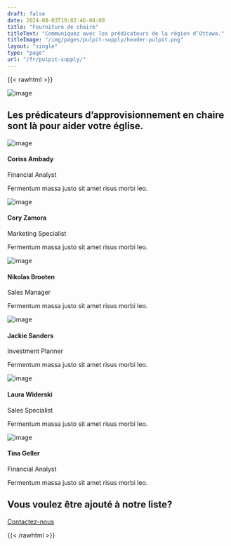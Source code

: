 ```yaml
---
draft: false
date: 2024-08-03T19:02:46-04:00
title: "Fourniture de chaire"
titleText: "Communiquez avec les prédicateurs de la région d’Ottawa."
titleImage: "/img/pages/pulpit-supply/header-pulpit.png"
layout: "single"
type: "page"
url: "/fr/pulpit-supply/"
---
```


{{< rawhtml >}}

<div class="container pt-20 xl:pt-28 lg:pt-28 md:pt-28 pb-16 xl:pb-20 lg:pb-20 md:pb-20">
  <div class="flex flex-wrap mx-[-15px] !mb-3">
    <div class="md:w-10/12 lg:w-10/12 xl:w-9/12 xxl:w-7/12 w-full flex-[0_0_auto] px-[15px] max-w-full !mx-auto !text-center">
      <img src="/img/icons/lineal/team.svg" class="svg-inject icon-svg icon-svg-md !w-[2.6rem] !h-[2.6rem] mb-4 m-[0_auto]" alt="image">
      <h2 class="text-[calc(1.305rem_+_0.66vw)] font-bold xl:text-[1.8rem] leading-[1.3] mb-3 xl:!px-[4.5rem] lg:!px-[4.5rem]">Les prédicateurs d’approvisionnement en chaire sont là pour aider votre église.</h2>
    </div>
    <!--/column -->
  </div>
  <!--/.row -->
  <div class="!relative">
    <div class="shape !rounded-[50%] !bg-[#fff8ee] rellax !w-[6rem] !h-[6rem] absolute z-[1]" data-rellax-speed="1" style="bottom: 0.5rem; right: -1.7rem;"></div>
    <div class="shape !rounded-[50%] bg-line red rellax !w-[6rem] !h-[6rem] absolute z-[1] opacity-50" data-rellax-speed="1" style="top: 0.5rem; left: -1.7rem;"></div>
    <div class="swiper-container dots-closer !mb-6" data-margin="0" data-dots="true" data-items-xxl="4" data-items-xl="3" data-items-lg="3" data-items-md="2" data-items-xs="1">
      <div class="swiper">
        <div class="swiper-wrapper">
          <div class="swiper-slide">
            <div class="item-inner">
              <div class="card">
                <div class="card-body p-[40px]">
                  <img class="rounded-[50%] !w-[5rem] mb-4" src="/img/avatars/te1.jpg" alt="image">
                  <h4 class="mb-1">Coriss Ambady</h4>
                  <div class="text-[0.65rem] mb-2 uppercase tracking-[0.02rem] font-bold text-[#aab0bc]">Financial Analyst</div>
                  <p class="!mb-2">Fermentum massa justo sit amet risus morbi leo.</p>
                  <nav class="nav social !mb-0">
                    <a class="m-[0_.7rem_0_0] text-[1rem] transition-all duration-[0.2s] ease-in-out translate-y-0 hover:translate-y-[-0.15rem]" href="#"><i class="uil uil-twitter before:content-['\ed59'] text-[1rem] text-[#5daed5]"></i></a>
                    <a class="m-[0_.7rem_0_0] text-[1rem] transition-all duration-[0.2s] ease-in-out translate-y-0 hover:translate-y-[-0.15rem]" href="#"><i class="uil uil-facebook-f before:content-['\eae2'] text-[1rem] text-[#4470cf]"></i></a>
                    <a class="m-[0_.7rem_0_0] text-[1rem] transition-all duration-[0.2s] ease-in-out translate-y-0 hover:translate-y-[-0.15rem]" href="#"><i class="uil uil-dribbble before:content-['\eaa2'] text-[1rem] text-[#e94d88]"></i></a>
                  </nav>
                  <!-- /.social -->
                </div>
                <!--/.card-body -->
              </div>
              <!-- /.card -->
            </div>
            <!-- /.item-inner -->
          </div>
          <!--/.swiper-slide -->
          <div class="swiper-slide">
            <div class="item-inner">
              <div class="card">
                <div class="card-body p-[40px]">
                  <img class="rounded-[50%] !w-[5rem] mb-4" src="/img/avatars/te2.jpg" alt="image">
                  <h4 class="mb-1">Cory Zamora</h4>
                  <div class="text-[0.65rem] mb-2 uppercase tracking-[0.02rem] font-bold text-[#aab0bc]">Marketing Specialist</div>
                  <p class="!mb-2">Fermentum massa justo sit amet risus morbi leo.</p>
                  <nav class="nav social !mb-0">
                    <a class="m-[0_.7rem_0_0] text-[1rem] transition-all duration-[0.2s] ease-in-out translate-y-0 hover:translate-y-[-0.15rem]" href="#"><i class="uil uil-twitter before:content-['\ed59'] text-[1rem] text-[#5daed5]"></i></a>
                    <a class="m-[0_.7rem_0_0] text-[1rem] transition-all duration-[0.2s] ease-in-out translate-y-0 hover:translate-y-[-0.15rem]" href="#"><i class="uil uil-facebook-f before:content-['\eae2'] text-[1rem] text-[#4470cf]"></i></a>
                    <a class="m-[0_.7rem_0_0] text-[1rem] transition-all duration-[0.2s] ease-in-out translate-y-0 hover:translate-y-[-0.15rem]" href="#"><i class="uil uil-dribbble before:content-['\eaa2'] text-[1rem] text-[#e94d88]"></i></a>
                  </nav>
                  <!-- /.social -->
                </div>
                <!--/.card-body -->
              </div>
              <!-- /.card -->
            </div>
            <!-- /.item-inner -->
          </div>
          <!--/.swiper-slide -->
          <div class="swiper-slide">
            <div class="item-inner">
              <div class="card">
                <div class="card-body p-[40px]">
                  <img class="rounded-[50%] !w-[5rem] mb-4" src="/img/avatars/te3.jpg" alt="image">
                  <h4 class="mb-1">Nikolas Brooten</h4>
                  <div class="text-[0.65rem] mb-2 uppercase tracking-[0.02rem] font-bold text-[#aab0bc]">Sales Manager</div>
                  <p class="!mb-2">Fermentum massa justo sit amet risus morbi leo.</p>
                  <nav class="nav social !mb-0">
                    <a class="m-[0_.7rem_0_0] text-[1rem] transition-all duration-[0.2s] ease-in-out translate-y-0 hover:translate-y-[-0.15rem]" href="#"><i class="uil uil-twitter before:content-['\ed59'] text-[1rem] text-[#5daed5]"></i></a>
                    <a class="m-[0_.7rem_0_0] text-[1rem] transition-all duration-[0.2s] ease-in-out translate-y-0 hover:translate-y-[-0.15rem]" href="#"><i class="uil uil-facebook-f before:content-['\eae2'] text-[1rem] text-[#4470cf]"></i></a>
                    <a class="m-[0_.7rem_0_0] text-[1rem] transition-all duration-[0.2s] ease-in-out translate-y-0 hover:translate-y-[-0.15rem]" href="#"><i class="uil uil-dribbble before:content-['\eaa2'] text-[1rem] text-[#e94d88]"></i></a>
                  </nav>
                  <!-- /.social -->
                </div>
                <!--/.card-body -->
              </div>
              <!-- /.card -->
            </div>
            <!-- /.item-inner -->
          </div>
          <!--/.swiper-slide -->
          <div class="swiper-slide">
            <div class="item-inner">
              <div class="card">
                <div class="card-body p-[40px]">
                  <img class="rounded-[50%] !w-[5rem] mb-4" src="/img/avatars/te4.jpg" alt="image">
                  <h4 class="mb-1">Jackie Sanders</h4>
                  <div class="text-[0.65rem] mb-2 uppercase tracking-[0.02rem] font-bold text-[#aab0bc]">Investment Planner</div>
                  <p class="!mb-2">Fermentum massa justo sit amet risus morbi leo.</p>
                  <nav class="nav social !mb-0">
                    <a class="m-[0_.7rem_0_0] text-[1rem] transition-all duration-[0.2s] ease-in-out translate-y-0 hover:translate-y-[-0.15rem]" href="#"><i class="uil uil-twitter before:content-['\ed59'] text-[1rem] text-[#5daed5]"></i></a>
                    <a class="m-[0_.7rem_0_0] text-[1rem] transition-all duration-[0.2s] ease-in-out translate-y-0 hover:translate-y-[-0.15rem]" href="#"><i class="uil uil-facebook-f before:content-['\eae2'] text-[1rem] text-[#4470cf]"></i></a>
                    <a class="m-[0_.7rem_0_0] text-[1rem] transition-all duration-[0.2s] ease-in-out translate-y-0 hover:translate-y-[-0.15rem]" href="#"><i class="uil uil-dribbble before:content-['\eaa2'] text-[1rem] text-[#e94d88]"></i></a>
                  </nav>
                  <!-- /.social -->
                </div>
                <!--/.card-body -->
              </div>
              <!-- /.card -->
            </div>
            <!-- /.item-inner -->
          </div>
          <!--/.swiper-slide -->
          <div class="swiper-slide">
            <div class="item-inner">
              <div class="card">
                <div class="card-body p-[40px]">
                  <img class="rounded-[50%] !w-[5rem] mb-4" src="/img/avatars/te5.jpg" alt="image">
                  <h4 class="mb-1">Laura Widerski</h4>
                  <div class="text-[0.65rem] mb-2 uppercase tracking-[0.02rem] font-bold text-[#aab0bc]">Sales Specialist</div>
                  <p class="!mb-2">Fermentum massa justo sit amet risus morbi leo.</p>
                  <nav class="nav social !mb-0">
                    <a class="m-[0_.7rem_0_0] text-[1rem] transition-all duration-[0.2s] ease-in-out translate-y-0 hover:translate-y-[-0.15rem]" href="#"><i class="uil uil-twitter before:content-['\ed59'] text-[1rem] text-[#5daed5]"></i></a>
                    <a class="m-[0_.7rem_0_0] text-[1rem] transition-all duration-[0.2s] ease-in-out translate-y-0 hover:translate-y-[-0.15rem]" href="#"><i class="uil uil-facebook-f before:content-['\eae2'] text-[1rem] text-[#4470cf]"></i></a>
                    <a class="m-[0_.7rem_0_0] text-[1rem] transition-all duration-[0.2s] ease-in-out translate-y-0 hover:translate-y-[-0.15rem]" href="#"><i class="uil uil-dribbble before:content-['\eaa2'] text-[1rem] text-[#e94d88]"></i></a>
                  </nav>
                  <!-- /.social -->
                </div>
                <!--/.card-body -->
              </div>
              <!-- /.card -->
            </div>
            <!-- /.item-inner -->
          </div>
          <!--/.swiper-slide -->
          <div class="swiper-slide">
            <div class="item-inner">
              <div class="card">
                <div class="card-body p-[40px]">
                  <img class="rounded-[50%] !w-[5rem] mb-4" src="/img/avatars/te6.jpg" alt="image">
                  <h4 class="mb-1">Tina Geller</h4>
                  <div class="text-[0.65rem] mb-2 uppercase tracking-[0.02rem] font-bold text-[#aab0bc]">Financial Analyst</div>
                  <p class="!mb-2">Fermentum massa justo sit amet risus morbi leo.</p>
                  <nav class="nav social !mb-0">
                    <a class="m-[0_.7rem_0_0] text-[1rem] transition-all duration-[0.2s] ease-in-out translate-y-0 hover:translate-y-[-0.15rem]" href="#"><i class="uil uil-twitter before:content-['\ed59'] text-[1rem] text-[#5daed5]"></i></a>
                    <a class="m-[0_.7rem_0_0] text-[1rem] transition-all duration-[0.2s] ease-in-out translate-y-0 hover:translate-y-[-0.15rem]" href="#"><i class="uil uil-facebook-f before:content-['\eae2'] text-[1rem] text-[#4470cf]"></i></a>
                    <a class="m-[0_.7rem_0_0] text-[1rem] transition-all duration-[0.2s] ease-in-out translate-y-0 hover:translate-y-[-0.15rem]" href="#"><i class="uil uil-dribbble before:content-['\eaa2'] text-[1rem] text-[#e94d88]"></i></a>
                  </nav>
                  <!-- /.social -->
                </div>
                <!--/.card-body -->
              </div>
              <!-- /.card -->
            </div>
            <!-- /.item-inner -->
          </div>
          <!--/.swiper-slide -->
        </div>
        <!--/.swiper-wrapper -->
      </div>
      <!-- /.swiper -->
    </div>
    <!-- /.swiper-container -->
  </div>
  <!-- /.relative -->
      <div class="flex flex-wrap mx-[-15px] !mt-[3rem]">
      <div class="lg:w-6/12 xl:w-5/12 w-full flex-[0_0_auto] px-[15px] max-w-full !mx-auto !text-center">
        <h2 class="text-[calc(1.265rem_+_0.18vw)] font-bold xl:text-[1.4rem] leading-[1.35] !mb-3">Vous voulez être ajouté à notre liste?</h2>
        <a href="info@ottawabaptist.ca" class="btn btn-primary text-white !bg-[#3f78e0] border-[#3f78e0] hover:text-white hover:bg-[#3f78e0] hover:border-[#3f78e0] focus:shadow-[rgba(92,140,229,1)] active:text-white active:bg-[#3f78e0] active:border-[#3f78e0] disabled:text-white disabled:bg-[#3f78e0] disabled:border-[#3f78e0] !rounded-[50rem] hover:translate-y-[-0.15rem] hover:shadow-[0_0.25rem_0.75rem_rgba(30,34,40,0.15)]">Contactez-nous</a>
      </div>
      <!-- /column -->
    </div>

</div>


{{< /rawhtml >}}